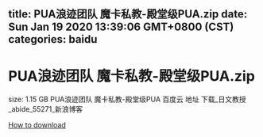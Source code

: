 
title: PUA浪迹团队 魔卡私教-殿堂级PUA.zip
date: Sun Jan 19 2020 13:39:06 GMT+0800 (CST)    
categories: baidu
---

# PUA浪迹团队 魔卡私教-殿堂级PUA.zip
size: 1.15 GB
 PUA浪迹团队 魔卡私教-殿堂级PUA 百度云 地址 下载_日文教授_abide_55271_新浪博客
 

[How to download](https://bpcam.bemobtrk.com/go/2ceec3aa-1ca2-46d6-b9ff-aaa5c184517c?jno=234)